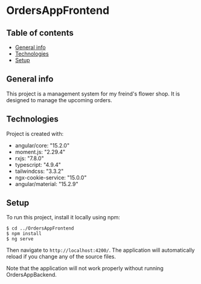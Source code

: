 # OrdersAppFrontend

## Table of contents
* [General info](#general-info)
* [Technologies](#technologies)
* [Setup](#setup)

## General info
This project is a management system for my freind's flower shop. It is designed to manage the upcoming orders. 
	
## Technologies
Project is created with:
* angular/core: "15.2.0"
* moment.js: "2.29.4"
* rxjs: "7.8.0"
* typescript: "4.9.4"
* tailwindcss: "3.3.2"
* ngx-cookie-service: "15.0.0"
* angular/material: "15.2.9"
	
## Setup
To run this project, install it locally using npm:

```
$ cd ../OrdersAppFrontend
$ npm install
$ ng serve
```
 Then navigate to `http://localhost:4200/`. The application will automatically reload if you change any of the source files.
 
 Note that the application will not work properly without running OrdersAppBackend.
